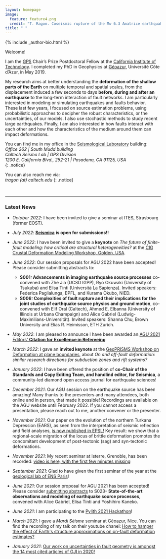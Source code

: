```yaml
---
layout: homepage
image:
  feature: feature4.png
  credit: "T. Ragon. Coseismic rupture of the Mw 6.3 Amatrice earthquake, Mt Vettore, Italy."
title: " "
---
```


<footer role="contentinfo">
  <div class="article-author-bottom">
    {% include _author-bio.html %}
  </div>
</footer>

Welcome!

I am the [GPS](https://www.gps.caltech.edu/) Chair’s Prize Postdoctoral Fellow at the [California Institute of Technology](https://www.caltech.edu/). 
I completed my PhD in Geophysics at [Géoazur](https://geoazur.oca.eu/fr/acc-geoazur), Université Côte d’Azur, in May 2019.

My research aims at better understanding the **deformation of the shallow parts of the Earth** on multiple temporal and spatial scales, from the displacement induced a few seconds to days **before, during and after an earthquake** to the long-term interaction of fault networks. I am particularly interested in modeling or simulating earthquakes and faults behavior.  
These last few years, I focused on source estimation problems, using probabilistic approaches to decipher the robust characteristics, or the uncertainties, of our models. I also use stochastic methods to study recent large earthquakes. Finally, I am also interested in how faults interact with each other and how the characteristics of the medium around them can impact deformations.


You can find me in my office in the [Seismological Laboratory](http://seismolab.caltech.edu/) building:  
_Office 262  |  South Mudd building_  
_Caltech Seismo Lab | GPS Division_  
_1200 E. California Blvd., 252-21 | Pasadena, CA 91125, USA_  
{: .notice} 

You can also reach me via:  
*tragon (at) caltech.edu*
{: .notice} 
     
<br>
       
---
### Latest News

- *October 2022*: I have been invited to give a seminar at ITES, Strasbourg (former EOST). 

- *July 2022*: [**Seismica**](https://seismica.library.mcgill.ca/) **is open for submissions!!**

- *June 2022*: I have been invited to give a **keynote** on *The future of finite-fault modeling: how critical are structural heterogeneities?* at the [CIG Crustal Deformation Modeling Workshop, Golden, USA](https://geodynamics.org/events/details/260).

- *June 2022*: Our session proposals for AGU 2022 have been accepted! Please consider submitting abstracts to:
    - **S001: Advancements in imaging earthquake source processes** co-convened with Zhe Jia (UCSD IGPP), Ryo Okuwaki (University of Tsukuba) and Elisa Tinti (Università La Sapienza). Invited speakers: Federica Paglialunga, EPFL, and Kurama Okubo, NIED.
    - **S006: Complexities of fault rupture and their implications for the joint studies of earthquake source physics and ground motion**, co-convened with Elif Oral (Caltech), Ahmed E. Elbanna (University of Illinois at Urbana Champaign) and Alice Gabriel (Ludwig-Maximilians-Universität). Invited speakers: Shanna Chu, Brown University and Elias R. Heimisson, ETH Zurich.


- *May 2022*: I am pleased to announce I have been awarded an [AGU 2021 Editors’ **Citation for Excellence in Refereeing** ](https://eos.org/agu-news/in-appreciation-of-agus-outstanding-reviewers-of-2021)

- *March 2022*: I gave an **invited keynote** at the [GeoPRISMS Workshop on Deformation at plane boundaries](https://sites.google.com/hawaii.edu/strucdefworkshop2022), about *On and off-fault deformation: similar research directions for subduction zones and rift systems?*

- *January 2022*: I have been offered the position of **co-Chair of the Standards and Copy Editing Team, and handlind editor, for Seismica**, a community-led diamond open access journal for earthquake sciences!

- *December 2021*: Our AGU session on the earthquake source has been amazing! Many thanks to the presenters and many attendees, both online and in person, that made it possible! Recordings are available on the AGU website until February 2022. If you cannot access a presentation, please reach out to me, another convener or the presenter.

- *November 2021*: Our paper on the evolution of the northern Turkana Depression (EARS), as seen from the interpretation of seismic reflection and field analyses, [is now published in EPSL!](https://doi.org/10.1016/j.epsl.2021.117285) Key result: we show that a regional-scale migration of the locus of brittle deformation promotes the concomitant development of post-tectonic (sag) and syn-tectonic deformations.

- *November 2021*: My recent seminar at Isterre, Grenoble, has been recorded: [video is here, with the first few minutes missing](https://videos.univ-grenoble-alpes.fr/video/21676-seminar-thea-ragon-on-fault-deformation-estimates-can-we-mitigate-the-effect-of-our-approximations/)

- *September 2021*: Glad to have given the first seminar of the year at the [geological lab of ENS Paris](http://www.geologie.ens.fr/)! 

- *June 2021*: Our session proposal for AGU 2021 has been accepted! Please consider [submitting abstracts](https://agu.confex.com/agu/fm21/prelim.cgi/Session/124133) to S023- **State-of-the-art observations and modeling of earthquake source processes**, convened with Alice Gabriel, Elisa Tinti and Yoshihiro Kaneko.

- *June 2021*: I am participating to the [Pylith 2021 Hackathon](https://geodynamics.org/cig/events/calendar/2021-pylith-hack/)!

- *March 2021*: I gave a *Mardi Séisme* seminar at Géoazur, Nice. You can find the recording of my talk on their youtube chanel: [How to hamper the effect of Earth's structure approximations on on-fault deformation estimates?](https://www.youtube.com/watch?v=q_o2PjDUpPA&list=PLSr2ZD7i9s6kwDyUg96-zFDmXYDmi1rAu&index=16)

- *January 2021*: [Our work on uncertainties in fault geometry is amongst the 14 most cited articles of GJI in 2020!](https://academic.oup.com/gji/pages/highly_cited?utm_campaign=oupac-campaign:819779&utm_source=eTOC&utm_medium=email&utm_content=text+advert&utm_term=gji)
